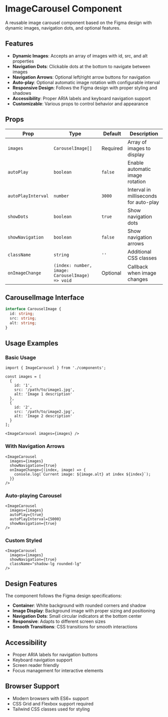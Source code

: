 # ImageCarousel Component

A reusable image carousel component based on the Figma design with dynamic images, navigation dots, and optional features.

## Features

- **Dynamic Images**: Accepts an array of images with id, src, and alt properties
- **Navigation Dots**: Clickable dots at the bottom to navigate between images
- **Navigation Arrows**: Optional left/right arrow buttons for navigation
- **Auto-play**: Optional automatic image rotation with configurable interval
- **Responsive Design**: Follows the Figma design with proper styling and shadows
- **Accessibility**: Proper ARIA labels and keyboard navigation support
- **Customizable**: Various props to control behavior and appearance

## Props

| Prop | Type | Default | Description |
|------|------|---------|-------------|
| `images` | `CarouselImage[]` | Required | Array of images to display |
| `autoPlay` | `boolean` | `false` | Enable automatic image rotation |
| `autoPlayInterval` | `number` | `3000` | Interval in milliseconds for auto-play |
| `showDots` | `boolean` | `true` | Show navigation dots |
| `showNavigation` | `boolean` | `false` | Show navigation arrows |
| `className` | `string` | `''` | Additional CSS classes |
| `onImageChange` | `(index: number, image: CarouselImage) => void` | Optional | Callback when image changes |

## CarouselImage Interface

```typescript
interface CarouselImage {
  id: string;
  src: string;
  alt: string;
}
```

## Usage Examples

### Basic Usage

```tsx
import { ImageCarousel } from './components';

const images = [
  {
    id: '1',
    src: '/path/to/image1.jpg',
    alt: 'Image 1 description'
  },
  {
    id: '2',
    src: '/path/to/image2.jpg',
    alt: 'Image 2 description'
  }
];

<ImageCarousel images={images} />
```

### With Navigation Arrows

```tsx
<ImageCarousel 
  images={images}
  showNavigation={true}
  onImageChange={(index, image) => {
    console.log(`Current image: ${image.alt} at index ${index}`);
  }}
/>
```

### Auto-playing Carousel

```tsx
<ImageCarousel 
  images={images}
  autoPlay={true}
  autoPlayInterval={5000}
  showNavigation={true}
/>
```

### Custom Styled

```tsx
<ImageCarousel 
  images={images}
  showNavigation={true}
  className="shadow-lg rounded-lg"
/>
```

## Design Features

The component follows the Figma design specifications:

- **Container**: White background with rounded corners and shadow
- **Image Display**: Background image with proper sizing and positioning
- **Navigation Dots**: Small circular indicators at the bottom center
- **Responsive**: Adapts to different screen sizes
- **Smooth Transitions**: CSS transitions for smooth interactions

## Accessibility

- Proper ARIA labels for navigation buttons
- Keyboard navigation support
- Screen reader friendly
- Focus management for interactive elements

## Browser Support

- Modern browsers with ES6+ support
- CSS Grid and Flexbox support required
- Tailwind CSS classes used for styling 